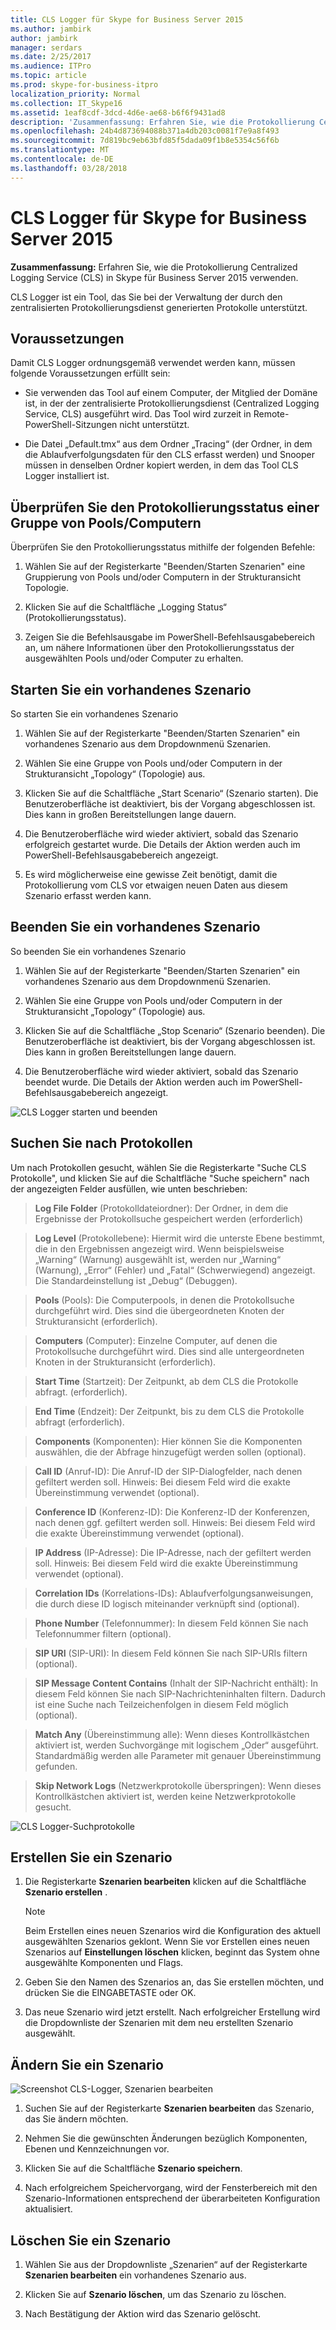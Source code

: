 ```yaml
---
title: CLS Logger für Skype for Business Server 2015
ms.author: jambirk
author: jambirk
manager: serdars
ms.date: 2/25/2017
ms.audience: ITPro
ms.topic: article
ms.prod: skype-for-business-itpro
localization_priority: Normal
ms.collection: IT_Skype16
ms.assetid: 1eaf8cdf-3dcd-4d6e-ae68-b6f6f9431ad8
description: 'Zusammenfassung: Erfahren Sie, wie die Protokollierung Centralized Logging Service (CLS) in Skype für Business Server 2015 verwenden.'
ms.openlocfilehash: 24b4d873694088b371a4db203c0081f7e9a8f493
ms.sourcegitcommit: 7d819bc9eb63bfd85f5dada09f1b8e5354c56f6b
ms.translationtype: MT
ms.contentlocale: de-DE
ms.lasthandoff: 03/28/2018
---
```

# <a name="cls-logger-for-skype-for-business-server-2015"></a>CLS Logger für Skype for Business Server 2015
 
**Zusammenfassung:** Erfahren Sie, wie die Protokollierung Centralized Logging Service (CLS) in Skype für Business Server 2015 verwenden.
  
CLS Logger ist ein Tool, das Sie bei der Verwaltung der durch den zentralisierten Protokollierungsdienst generierten Protokolle unterstützt.
  
## <a name="prerequisites"></a>Voraussetzungen

Damit CLS Logger ordnungsgemäß verwendet werden kann, müssen folgende Voraussetzungen erfüllt sein:
  
- Sie verwenden das Tool auf einem Computer, der Mitglied der Domäne ist, in der der zentralisierte Protokollierungsdienst (Centralized Logging Service, CLS) ausgeführt wird. Das Tool wird zurzeit in Remote-PowerShell-Sitzungen nicht unterstützt.
    
- Die Datei „Default.tmx“ aus dem Ordner „Tracing“ (der Ordner, in dem die Ablaufverfolgungsdaten für den CLS erfasst werden) und Snooper müssen in denselben Ordner kopiert werden, in dem das Tool CLS Logger installiert ist.
    
## <a name="check-the-logging-status-of-a-set-of-poolscomputers"></a>Überprüfen Sie den Protokollierungsstatus einer Gruppe von Pools/Computern

Überprüfen Sie den Protokollierungsstatus mithilfe der folgenden Befehle:
  
1. Wählen Sie auf der Registerkarte "Beenden/Starten Szenarien" eine Gruppierung von Pools und/oder Computern in der Strukturansicht Topologie.
    
2. Klicken Sie auf die Schaltfläche „Logging Status“ (Protokollierungsstatus).
    
3. Zeigen Sie die Befehlsausgabe im PowerShell-Befehlsausgabebereich an, um nähere Informationen über den Protokollierungsstatus der ausgewählten Pools und/oder Computer zu erhalten.
    
## <a name="start-an-existing-scenario"></a>Starten Sie ein vorhandenes Szenario

So starten Sie ein vorhandenes Szenario
  
1. Wählen Sie auf der Registerkarte "Beenden/Starten Szenarien" ein vorhandenes Szenario aus dem Dropdownmenü Szenarien.
    
2. Wählen Sie eine Gruppe von Pools und/oder Computern in der Strukturansicht „Topology“ (Topologie) aus.
    
3. Klicken Sie auf die Schaltfläche „Start Scenario“ (Szenario starten). Die Benutzeroberfläche ist deaktiviert, bis der Vorgang abgeschlossen ist. Dies kann in großen Bereitstellungen lange dauern.
    
4. Die Benutzeroberfläche wird wieder aktiviert, sobald das Szenario erfolgreich gestartet wurde. Die Details der Aktion werden auch im PowerShell-Befehlsausgabebereich angezeigt.
    
5. Es wird möglicherweise eine gewisse Zeit benötigt, damit die Protokollierung vom CLS vor etwaigen neuen Daten aus diesem Szenario erfasst werden kann.
    
## <a name="stop-an-existing-scenario"></a>Beenden Sie ein vorhandenes Szenario

So beenden Sie ein vorhandenes Szenario
  
1. Wählen Sie auf der Registerkarte "Beenden/Starten Szenarien" ein vorhandenes Szenario aus dem Dropdownmenü Szenarien.
    
2. Wählen Sie eine Gruppe von Pools und/oder Computern in der Strukturansicht „Topology“ (Topologie) aus.
    
3. Klicken Sie auf die Schaltfläche „Stop Scenario“ (Szenario beenden). Die Benutzeroberfläche ist deaktiviert, bis der Vorgang abgeschlossen ist. Dies kann in großen Bereitstellungen lange dauern.
    
4. Die Benutzeroberfläche wird wieder aktiviert, sobald das Szenario beendet wurde. Die Details der Aktion werden auch im PowerShell-Befehlsausgabebereich angezeigt.
    
![CLS Logger starten und beenden](../../media/2c4a36c2-b5db-4550-a3b3-41f18e0e2f0c.png)
  
## <a name="search-for-logs"></a>Suchen Sie nach Protokollen

Um nach Protokollen gesucht, wählen Sie die Registerkarte "Suche CLS Protokolle", und klicken Sie auf die Schaltfläche "Suche speichern" nach der angezeigten Felder ausfüllen, wie unten beschrieben:
  
> **Log File Folder** (Protokolldateiordner): Der Ordner, in dem die Ergebnisse der Protokollsuche gespeichert werden (erforderlich)
    
> **Log Level** (Protokollebene): Hiermit wird die unterste Ebene bestimmt, die in den Ergebnissen angezeigt wird. Wenn beispielsweise „Warning“ (Warnung) ausgewählt ist, werden nur „Warning“ (Warnung), „Error“ (Fehler) und „Fatal“ (Schwerwiegend) angezeigt. Die Standardeinstellung ist „Debug“ (Debuggen).
    
> **Pools** (Pools): Die Computerpools, in denen die Protokollsuche durchgeführt wird. Dies sind die übergeordneten Knoten der Strukturansicht (erforderlich).
    
> **Computers** (Computer): Einzelne Computer, auf denen die Protokollsuche durchgeführt wird. Dies sind alle untergeordneten Knoten in der Strukturansicht (erforderlich).
    
> **Start Time** (Startzeit): Der Zeitpunkt, ab dem CLS die Protokolle abfragt. (erforderlich).
    
> **End Time** (Endzeit): Der Zeitpunkt, bis zu dem CLS die Protokolle abfragt (erforderlich).
    
> **Components** (Komponenten): Hier können Sie die Komponenten auswählen, die der Abfrage hinzugefügt werden sollen (optional).
    
> **Call ID** (Anruf-ID): Die Anruf-ID der SIP-Dialogfelder, nach denen gefiltert werden soll. Hinweis: Bei diesem Feld wird die exakte Übereinstimmung verwendet (optional).
    
> **Conference ID** (Konferenz-ID): Die Konferenz-ID der Konferenzen, nach denen ggf. gefiltert werden soll. Hinweis: Bei diesem Feld wird die exakte Übereinstimmung verwendet (optional).
    
> **IP Address** (IP-Adresse): Die IP-Adresse, nach der gefiltert werden soll. Hinweis: Bei diesem Feld wird die exakte Übereinstimmung verwendet (optional).
    
> **Correlation IDs** (Korrelations-IDs): Ablaufverfolgungsanweisungen, die durch diese ID logisch miteinander verknüpft sind (optional).
    
> **Phone Number** (Telefonnummer): In diesem Feld können Sie nach Telefonnummer filtern (optional).
    
> **SIP URI** (SIP-URI): In diesem Feld können Sie nach SIP-URIs filtern (optional).
    
> **SIP Message Content Contains** (Inhalt der SIP-Nachricht enthält): In diesem Feld können Sie nach SIP-Nachrichteninhalten filtern. Dadurch ist eine Suche nach Teilzeichenfolgen in diesem Feld möglich (optional).
    
> **Match Any** (Übereinstimmung alle): Wenn dieses Kontrollkästchen aktiviert ist, werden Suchvorgänge mit logischem „Oder“ ausgeführt. Standardmäßig werden alle Parameter mit genauer Übereinstimmung gefunden.
    
> **Skip Network Logs** (Netzwerkprotokolle überspringen): Wenn dieses Kontrollkästchen aktiviert ist, werden keine Netzwerkprotokolle gesucht.
    
![CLS Logger-Suchprotokolle](../../media/5793ea3c-6f5f-40ef-8b53-100da831eedf.png)
  
## <a name="create-a-scenario"></a>Erstellen Sie ein Szenario

1. Die Registerkarte **Szenarien bearbeiten** klicken auf die Schaltfläche **Szenario erstellen** .
    
    > [!NOTE]
    > Beim Erstellen eines neuen Szenarios wird die Konfiguration des aktuell ausgewählten Szenarios geklont. Wenn Sie vor Erstellen eines neuen Szenarios auf **Einstellungen löschen** klicken, beginnt das System ohne ausgewählte Komponenten und Flags.
  
2. Geben Sie den Namen des Szenarios an, das Sie erstellen möchten, und drücken Sie die EINGABETASTE oder OK.
    
3. Das neue Szenario wird jetzt erstellt. Nach erfolgreicher Erstellung wird die Dropdownliste der Szenarien mit dem neu erstellten Szenario ausgewählt.
    
## <a name="modify-a-scenario"></a>Ändern Sie ein Szenario

![Screenshot CLS-Logger, Szenarien bearbeiten](../../media/abbbcac0-8a2e-48af-a22f-4fee0283a29f.png)
  
1. Suchen Sie auf der Registerkarte **Szenarien bearbeiten** das Szenario, das Sie ändern möchten.
    
2. Nehmen Sie die gewünschten Änderungen bezüglich Komponenten, Ebenen und Kennzeichnungen vor.
    
3. Klicken Sie auf die Schaltfläche **Szenario speichern**.
    
4. Nach erfolgreichem Speichervorgang, wird der Fensterbereich mit den Szenario-Informationen entsprechend der überarbeiteten Konfiguration aktualisiert.
    
## <a name="delete-a-scenario"></a>Löschen Sie ein Szenario

1. Wählen Sie aus der Dropdownliste „Szenarien“ auf der Registerkarte **Szenarien bearbeiten** ein vorhandenes Szenario aus.
    
2. Klicken Sie auf **Szenario löschen**, um das Szenario zu löschen.
    
3. Nach Bestätigung der Aktion wird das Szenario gelöscht.
    

